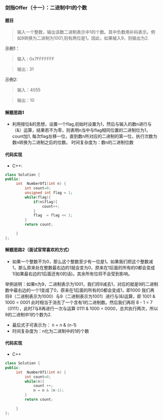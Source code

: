 ### 剑指Offer（十一）：二进制中1的个数
#### 题目
> 输入一个整数，输出该数二进制表示中1的个数。其中负数用补码表示。例如9转换为二进制为1001,则有两位是1。因此，如果输入9，则输出为2.

示例1：
> 输入 : 0x7FFFFFFF

> 输出 : 31

示例2:
> 输入：4055

> 输出：10


#### 解题思路1
- 利用按位&的思想，设置一个flag,初始时设置为1，然后与输入的数n进行与（&）运算，结果若不为零，则表明n当中与flag相同位置的二进制位为1，count加1,
每次flag左移一位，直到数n所对应的二进制的第一位，执行次数为数n转换为二进制之后的位数。 时间复杂度为：数n的二进制位数

#### 代码实现
- C++:
```cpp
class Solution {
public:
     int  NumberOf1(int n) {
         int count=0;
         unsigned int flag = 1;
         while(flag){
             if(n&flag){
                 count++;
             }
             flag  = flag << 1;
         }
         return count;
         
     }
};
```

#### 解题思路2（面试官常喜欢的方式）
- 如果一个整数不为0，那么这个整数至少有一位是1。如果我们把这个整数减1，那么原来处在整数最右边的1就会变为0，原来在1后面的所有的0都会变成1(如果最右边的1后面还有0的话)。其余所有位将不会受到影响。

举例说明：如果n为9，二进制表示为1001，我们将9减去1，对应的就是9的二进制数中最右边的一个1变成了0，原来在1后面的所有的0都会变成1，即1000
我们再将8（二进制表示为1000）与9（二进制表示为1001）进行与(&)运算，即 1001 & 1000 = 0001 此时相当于消去了一个含有1的二进制数。然后我们再将
8 - 1 = 7（0111），此时7与8再进行一次与运算 0111 & 1000 = 0000，总共执行两次，所以9的二进制中1的个数为2. 

- 最后式子可表示为： n = n & (n-1)
- 时间复杂度为：n化为二进制中的1的个数

#### 代码实现
- C++
```cpp
class Solution {
public:
     int  NumberOf1(int n) {
         int count=0;
         while(n){
             count ++;
             n = n & (n-1);
         }
         return count;
         
     }
};
```
